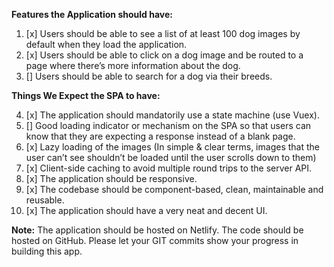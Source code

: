 **Features the Application should have:**

1. [x] Users should be able to see a list of at least 100 dog images by default when they load the application.
2. [x] Users should be able to click on a dog image and be routed to a page where there’s more information about the dog.
3. [] Users should be able to search for a dog via their breeds.

**Things We Expect the SPA to have:**

4. [x] The application should mandatorily use a state machine (use Vuex).
5. [] Good loading indicator or mechanism on the SPA so that users can know that they are expecting a response instead of a blank page.
6. [x] Lazy loading of the images (In simple & clear terms, images that the user can’t see shouldn’t be loaded until the user scrolls down to them)
7. [x] Client-side caching to avoid multiple round trips to the server API.
8. [x] The application should be responsive.
9. [x] The codebase should be component-based, clean, maintainable and reusable.
10. [x] The application should have a very neat and decent UI.

**Note:** The application should be hosted on Netlify. The code should be hosted on GitHub. Please let your GIT commits show your progress in building this app.
